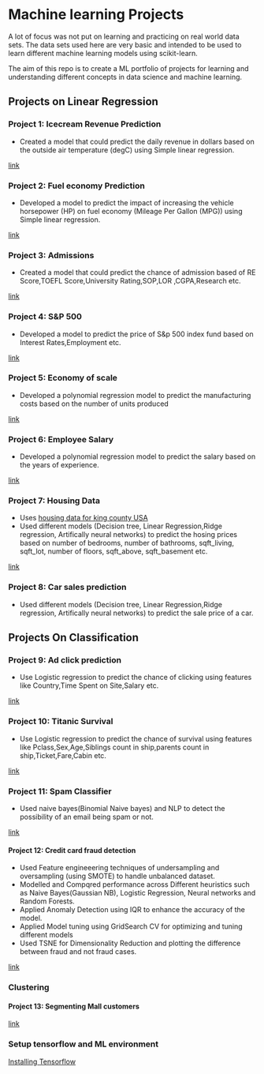 #  Machine learning Projects

A lot of focus was not put on learning and practicing on real world
data sets. The data sets used here are very basic and intended to be
used to learn different machine learning models using scikit-learn.

The aim of this repo is to create a ML portfolio of projects for learning and understanding different concepts in data science and machine learning.

## Projects on Linear Regression

### Project 1: Icecream Revenue Prediction
* Created a model that could predict the daily revenue in dollars based on the outside air temperature (degC) using Simple linear regression.

[link](./SimpleLinearRegression/IceCreamRevenuePrediction)

### Project 2: Fuel economy Prediction
* Developed a model to predict the impact of increasing the vehicle horsepower (HP) on fuel economy (Mileage Per Gallon (MPG)) using Simple linear regression.

[link](./SimpleLinearRegression/FuelEconomyPrediction)


### Project 3: Admissions
* Created a model that could predict the chance of admission based of RE Score,TOEFL Score,University Rating,SOP,LOR ,CGPA,Research etc.

[link](./MultipleLinearRegression/Admissions)

### Project 4: S&P 500
* Developed a model to predict the price of S&p 500 index fund based on Interest Rates,Employment etc.

[link](./MultipleLinearRegression/S&p500)

### Project 5: Economy of scale
* Developed a polynomial regression model to predict the manufacturing costs based on the number of units produced

[link](./PolynomialRegression/EconomyOfScale)

### Project 6: Employee Salary
* Developed a polynomial regression model to predict the salary based on the years of experience.

[link](./PolynomialRegression/EconomyOfScale)


### Project 7: Housing Data
* Uses [housing data for king county USA](https://www.kaggle.com/harlfoxem/housesalesprediction)
* Used different models (Decision tree, Linear Regression,Ridge regression, Artifically neural networks) to predict the hosing prices based on number of bedrooms, number of bathrooms, sqft_living, sqft_lot, number of floors, sqft_above, sqft_basement etc.


[link](./artificial_neural_networks/house_data)

### Project 8: Car sales prediction

* Used different models (Decision tree, Linear Regression,Ridge regression, Artifically neural networks) to predict the sale price of a car.

## Projects On Classification

### Project 9: Ad click prediction

* Use Logistic regression to predict the chance of clicking using features like Country,Time Spent on Site,Salary etc.

[link](./LogisticRegression/AdClickPrediction)

### Project 10: Titanic Survival

* Use Logistic regression to predict the chance of survival using features like Pclass,Sex,Age,Siblings count in ship,parents count in ship,Ticket,Fare,Cabin etc.

[link](./LogisticRegression/TitanicSurvival)

### Project 11: Spam Classifier

* Used naive bayes(Binomial Naive bayes) and NLP to detect the possibility of an email being spam or not.

[link](./naive_bayes/SpamOrNot/)

#### Project 12: Credit card fraud detection

* Used Feature engineeering techniques of undersampling and oversampling (using SMOTE) to handle unbalanced dataset.
* Modelled and Compqred performance across Different heuristics such as Naive Bayes(Gaussian NB), Logistic Regression, Neural networks and Random Forests.
* Applied Anomaly Detection using IQR to enhance the accuracy of the model.
* Applied Model tuning using GridSearch CV for optimizing and tuning different models
* Used TSNE  for Dimensionality Reduction and plotting the difference between fraud and not fraud cases.

[link](./naive_bayes/creditcard_fraud_detection)

### Clustering

#### Project 13: Segmenting Mall customers


[link](./clustering/SegmentationWithMallCustomers)

### Setup tensorflow and ML environment

[Installing Tensorflow](https://github.com/jeffheaton/t81_558_deep_learning/blob/master/install/tensorflow-install-jul-2020.ipynb)


